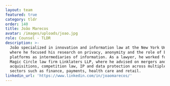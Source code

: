 ```yaml
---
layout: team
featured: true
category: tldr
order: 140
title: João Marecos
avatar: /images/uploads/joao.jpg
role: Counsel - TLDR
description: >-
  João specialized in innovation and information law at the New York University,
  where he focused his research on privacy, anonymity and the role of big online
  platforms as intermediaries of information. As a lawyer, he worked for the
  Magic Circle law firm Linklaters LLP, where he advised on mergers and
  acquisitions, competition law, IP and data protection across multiple industry
  sectors such as finance, payments, health care and retail.
linkedin_url: 'https://www.linkedin.com/in/joaomarecos/'
---
```

